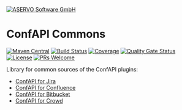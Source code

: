 [![ASERVO Software GmbH](https://aservo.github.io/img/aservo_atlassian_banner.png)](https://www.aservo.com/en/atlassian)

ConfAPI Commons
===============

[![Maven Central](https://maven-badges.herokuapp.com/maven-central/de.aservo.atlassian/confapi-commons/badge.svg)](https://maven-badges.herokuapp.com/maven-central/de.aservo.atlassian/confapi-commons)
[![Build Status](https://circleci.com/gh/aservo/confapi-commons.svg?style=shield)](https://circleci.com/gh/aservo/confapi-commons)
[![Coverage](https://sonarcloud.io/api/project_badges/measure?project=aservo_confapi-commons&metric=coverage)](https://sonarcloud.io/dashboard?id=aservo_confapi-commons)
[![Quality Gate Status](https://sonarcloud.io/api/project_badges/measure?project=aservo_confapi-commons&metric=alert_status)](https://sonarcloud.io/dashboard?id=aservo_confapi-commons)
[![License](https://img.shields.io/badge/License-Apache%202.0-blue.svg)](https://opensource.org/licenses/Apache-2.0)
[![PRs Welcome](https://img.shields.io/badge/PRs-welcome-brightgreen.svg?style=flat-square)](http://makeapullrequest.com)

Library for common sources of the ConfAPI plugins:

* [ConfAPI for Jira](https://github.com/aservo/jira-confapi-plugin)
* [ConfAPI for Confluence](https://github.com/aservo/confluence-confapi-plugin)
* [ConfAPI for Bitbucket](https://github.com/aservo/bitbucket-confapi-plugin)
* [ConfAPI for Crowd](https://github.com/aservo/crowd-confapi-plugin)

